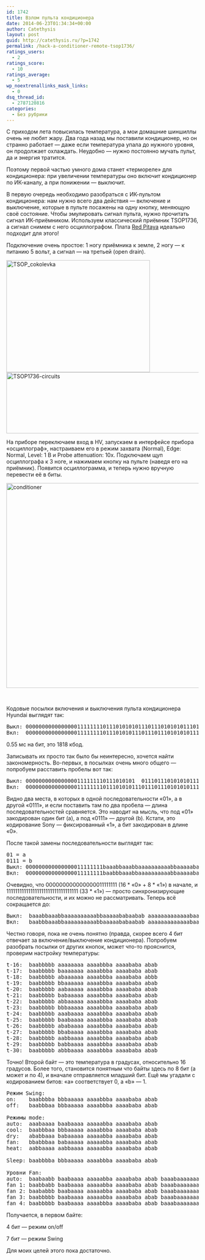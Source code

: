 ```yaml
---
id: 1742
title: Взлом пульта кондиционера
date: 2014-06-23T01:34:34+00:00
author: Catethysis
layout: post
guid: http://catethysis.ru/?p=1742
permalink: /hack-a-conditioner-remote-tsop1736/
ratings_users:
  - 2
ratings_score:
  - 10
ratings_average:
  - 5
wp_noextrenallinks_mask_links:
  - 0
dsq_thread_id:
  - 2787120816
categories:
  - Без рубрики
---
```

С приходом лета повысилась температура, а мои домашние шиншиллы очень не любят жару. Два года назад мы поставили кондиционер, но он странно работает — даже если температура упала до нужного уровня, он продолжает охлаждать. Неудобно — нужно постоянно мучать пульт, да и энергия тратится.
  
Поэтому первой частью умного дома станет «термореле» для кондиционера: при увеличении температуры оно включит кондиционер по ИК-каналу, а при понижении — выключит.
  
В первую очередь необходимо разобраться с ИК-пультом кондиционера: нам нужно всего два действия — включение и выключение, которые в пульте посажены на одну кнопку, меняющую своё состояние. Чтобы эмулировать сигнал пульта, нужно прочитать сигнал ИК-приёмником. Используем классический приёмник TSOP1736, а сигнал снимем с него осциллографом. Плата [Red Pitaya](http://catethysis.ru/red-pitaya_arrived/ "Приехала плата Red Pitaya") идеально подходит для этого!

Подключение очень простое: 1 ногу приёмника к земле, 2 ногу — к питанию 5 вольт, а сигнал — на третьей (open drain).

[<img class="alignnone size-full wp-image-1744" src="http://catethysis.ru/wp-content/uploads/2014/06/TSOP_cokolevka.jpg" alt="TSOP_cokolevka" width="376" height="293" />](http://catethysis.ru/wp-content/uploads/2014/06/TSOP_cokolevka.jpg) [<img class="alignnone size-large wp-image-1745" src="http://catethysis.ru/wp-content/uploads/2014/06/TSOP1736-circuits.jpg" alt="TSOP1736-circuits" width="541" height="160" />](http://catethysis.ru/wp-content/uploads/2014/06/TSOP1736-circuits.jpg)

На приборе переключаем вход в HV, запускаем в интерфейсе прибора «осциллограф», настраиваем его в режим захвата (Normal), Edge: Normal, Level: 1 В и Probe attenuation: 10x. Подключаем щуп осциллографа к 3 ноге, и нажимаем кнопку на пульте (наведя его на приёмник). Появится осциллограмма, и теперь нужно вручную перевести её в биты.

[<img class="alignnone size-full wp-image-1747" src="http://catethysis.ru/wp-content/uploads/2014/06/conditioner1.png" alt="conditioner" width="1117" height="536" />](http://catethysis.ru/wp-content/uploads/2014/06/conditioner1.png)

&nbsp;

<!--more-->

Кодовые посылки включения и выключения пульта кондиционера Hyundai выглядят так:

<pre>Выкл: 00000000000000001111111101110101010111011101010101110111010101010101010101010111011101010101010111010111010101110101111111111111111111111111111111111110101010101010101010101010101110101010101010101010101110101010111011101010
Вкл:  000000000000000011111111011101010111011101110101010111011101010101010101010101011101110101010101011101011101010111010111111111111111111111111111111111111010101010101010101010101010111010101010101010101010111010101011101110101110</pre>

0.55 мс на бит, это 1818 кбод.

Записывать их просто так было бы неинтересно, хочется найти закономерность. Во-первых, в посылках очень много общего — попробуем расставить пробелы вот так:

<pre>Выкл: 0000000000000000111111110111010101  01110111010101011101110101010101010101010101110111010101010101110101110101011101011111111111111111111111111111111010101010101010101010101010111010101010101010101010111010101011101110101  0
Вкл:  00000000000000001111111101110101011101110111010101011101110101010101010101010101110111010101010101110101110101011101011111111111111111111111111111111010101010101010101010101010111010101010101010101010111010101011101110101110</pre>

Видно два места, в которых в одной последовательности «01», а в другой «0111», и если поставить там по два пробела — длина последовательностей сравняется. Это наводит на мысль, что под «01» закодирован один бит (a), а под «0111» — другой (b). Кстати, это кодирование Sony — фиксированный «1», а бит закодирован в длине «0».

После такой замены последовательности выглядят так:

<pre>01 = a
0111 = b
Выкл: 000000000000000011111111baaabbaaabbaaaaaaaaaabbaaaaababaabab111111111111111111111111111111111aaaaaaaaaaaaabaaaaaaaaaabaaabbaab
Вкл:  000000000000000011111111baabbbaaabbaaaaaaaaaabbaaaaababaabab111111111111111111111111111111111aaaaaaaaaaaaabaaaaaaaaaabaaabbabb</pre>

Очевидно, что 000000000000000011111111 (16 \* «0» + 8 \* «1») в начале, и 111111111111111111111111111111111 (33 * «1») — просто синхронизирующие последовательности, и их можно не рассматривать. Теперь всё сокращается до:

<pre>Выкл:  baaabbaaabbaaaaaaaaaabbaaaaababaabab aaaaaaaaaaaaabaaaaaaaaaabaaabbaab
Вкл:   baabbbaaabbaaaaaaaaaabbaaaaababaabab aaaaaaaaaaaaabaaaaaaaaaabaaabbabb</pre>

Честно говоря, пока не очень понятно (правда, скорее всего 4 бит отвечает за включение/выключение кондиционера). Попробуем разобрать посылки от других кнопок, может что-то прояснится, проверим настройку температуры:

<pre>t-16:  baabbbbb aaaaaaaa aaaabbba aaaababa abab
t-17:  baabbbbb baaaaaaa aaaabbba aaaababa abab
t-18:  baabbbbb abaaaaaa aaaabbba aaaababa abbb
t-19:  baabbbbb bbaaaaaa aaaabbba aaaababa abab
t-20:  baabbbbb aabaaaaa aaaabbba aaaababa abab
t-21:  baabbbbb babaaaaa aaaabbba aaaababa abab
t-22:  baabbbbb abbaaaaa aaaabbba aaaababa abab
t-23:  baabbbbb bbbaaaaa aaaabbba aaaababa abab
t-24:  baabbbbb aaabaaaa aaaabbba aaaababa abab
t-25:  baabbbbb baabaaaa aaaabbba aaaababa abab
t-26:  baabbbbb ababaaaa aaaabbba aaaababa abab
t-27:  baabbbbb bbabaaaa aaaabbba aaaababa abab
t-28:  baabbbbb aabbaaaa aaaabbba aaaababa abab
t-29:  baabbbbb babbaaaa aaaabbba aaaababa abab
t-30:  baabbbbb abbbaaaa aaaabbba aaaababa abab</pre>

Точно! Второй байт — это температура в градусах, относительно 16 градусов. Более того, становится понятным что байты здесь по 8 бит (а может и по 4), и вначале отправляется младший бит. Ещё мы угадали с кодированием битов: «a» соответствует 0, а «b» — 1.

<pre>Режим Swing:
on:    baabbbba bbbaaaaa aaaabbba aaaababa abab
off:   baabbbaa bbbaaaaa aaaabbba aaaababa abab

Режимы mode:
auto:  aaabaaaa baabaaaa aaaaabba aaaababa abab
cool:  baabbbaa bbbaaaaa aaaabbba aaaababa abab
dry:   ababbaaa babaaaaa aaaaabba aaaababa abab
fan:   bbabbbaa babaaaaa aaaaabba aaaababa abab
heat:  aabbaaaa aabbaaaa aaaaabba aaaababa abab

Sleep: baabbbba bbbaaaaa aaaabbba aaaababa abab

Уровни Fan:
auto:  baabaabb baabaaaa aaaaabba aaaababa abab baaabaaaaaaaabaaaaaaaaaabaaabbbb
fan 1: baabbabb baabaaaa aaaaabba aaaababa abab baaabaaaaaaaabaaaaaaaaaabaaabbbb
fan 2: baababbb baabaaaa aaaaabba aaaababa abab baaabaaaaaaaabaaaaaaaaaabaaabbbb
fan 3: baabbbbb baabaaaa aaaaabba aaaababa abab baaabaaaaaaaabaaaaaaaaaabaaabbbb
fan 4: baabbbbb baabaaaa aaaabbba aaaababa abab baaabaaaaaaaabaaaaaaaaaabaaabbbb</pre>

Получается, в первом байте:
  
4 бит — режим on/off
  
7 бит — режим Swing

Для моих целей этого пока достаточно.
